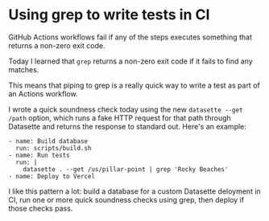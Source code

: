 # Using grep to write tests in CI

GitHub Actions workflows fail if any of the steps executes something that returns a non-zero exit code.

Today I learned that `grep` returns a non-zero exit code if it fails to find any matches.

This means that piping to grep is a really quick way to write a test as part of an Actions workflow.

I wrote a quick soundness check today using the new `datasette --get /path` option, which runs a fake HTTP request for that path through Datasette and returns the response to standard out. Here's an example:

    - name: Build database
      run: scripts/build.sh
    - name: Run tests
      run: |
        datasette . --get /us/pillar-point | grep 'Rocky Beaches'
    - name: Deploy to Vercel

I like this pattern a lot: build a database for a custom Datasette deloyment in CI, run one or more quick soundness checks using grep, then deploy if those checks pass.
